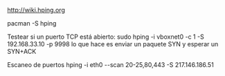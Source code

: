 http://wiki.hping.org

pacman -S hping

Testear si un puerto TCP está abierto:
sudo hping -i vboxnet0 -c 1 -S 192.168.33.10 -p 9998
  lo que hace es enviar un paquete SYN y esperar un SYN+ACK

Escaneo de puertos
hping -i eth0 --scan 20-25,80,443 -S 217.146.186.51
